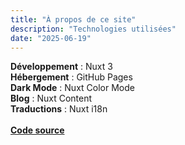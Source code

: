 ```yaml
---
title: "À propos de ce site"
description: "Technologies utilisées"
date: "2025-06-19"
---
```


**Développement** : Nuxt 3  
**Hébergement** : GitHub Pages  
**Dark Mode** : Nuxt Color Mode  
**Blog** : Nuxt Content  
**Traductions** : Nuxt i18n  
<br>
**[Code source](https://github.com/y-l-g/y-l-g.github.io)**
